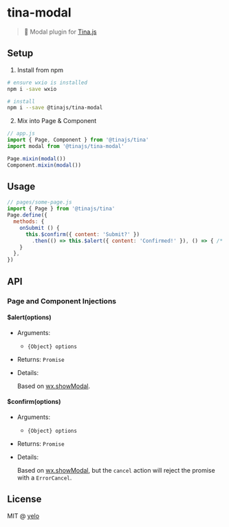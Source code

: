 # tina-modal
> :speech_balloon: Modal plugin for [Tina.js](https://github.com/tinajs/tina)

## Setup
1. Install from npm
```bash
# ensure wxio is installed
npm i -save wxio

# install
npm i --save @tinajs/tina-modal
```

2. Mix into Page & Component
```javascript
// app.js
import { Page, Component } from '@tinajs/tina'
import modal from '@tinajs/tina-modal'

Page.mixin(modal())
Component.mixin(modal())
```

## Usage
```javascript
// pages/some-page.js
import { Page } from '@tinajs/tina'
Page.define({
  methods: {
    onSubmit () {
      this.$confirm({ content: 'Submit?' })
        .then(() => this.$alert({ content: 'Confirmed!' }), () => { /* ignore the cancel error */ })
    }
  },
})
```

## API
### Page and Component Injections
#### $alert(options)
- Arguments:
  - ``{Object} options``
- Returns: ``Promise``
- Details:

  Based on [wx.showModal](https://mp.weixin.qq.com/debug/wxadoc/dev/api/api-react.html#wxshowmodalobject).

#### $confirm(options)
- Arguments:
  - ``{Object} options``
- Returns: ``Promise``
- Details:

  Based on [wx.showModal](https://mp.weixin.qq.com/debug/wxadoc/dev/api/api-react.html#wxshowmodalobject),
  but the ``cancel`` action will reject the promise with a ``ErrorCancel``.

## License
MIT @ [yelo](https://github.com/imyelo)
